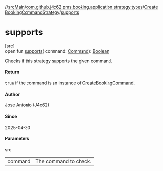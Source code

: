 //[srcMain](../../../index.md)/[com.github.j4c62.pms.booking.application.strategy.types](../index.md)/[CreateBookingCommandStrategy](index.md)/[supports](supports.md)

# supports

[src]\
open fun [supports](supports.md)(
command: [Command](../../com.github.j4c62.pms.booking.domain.driver.command/-command/index.md)): [Boolean](https://kotlinlang.org/api/core/kotlin-stdlib/kotlin/-boolean/index.html)

Checks if this strategy supports the given command.

#### Return

`true` if the command is an instance
of [CreateBookingCommand](../../com.github.j4c62.pms.booking.domain.driver.command.types/-create-booking-command/index.md).

#### Author

Jose Antonio (J4c62)

#### Since

2025-04-30

#### Parameters

src

|         |                       |
|---------|-----------------------|
| command | The command to check. |